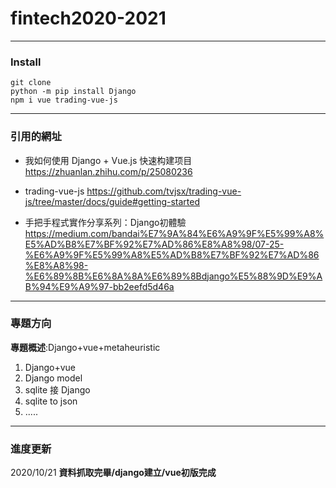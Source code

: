 # fintech2020-2021
***
### Install
```
git clone
python -m pip install Django
npm i vue trading-vue-js
```
***
### 引用的網址
+ 我如何使用 Django + Vue.js 快速构建项目
<https://zhuanlan.zhihu.com/p/25080236>


+ trading-vue-js
<https://github.com/tvjsx/trading-vue-js/tree/master/docs/guide#getting-started>

+ 手把手程式實作分享系列：Django初體驗
<https://medium.com/bandai%E7%9A%84%E6%A9%9F%E5%99%A8%E5%AD%B8%E7%BF%92%E7%AD%86%E8%A8%98/07-25-%E6%A9%9F%E5%99%A8%E5%AD%B8%E7%BF%92%E7%AD%86%E8%A8%98-%E6%89%8B%E6%8A%8A%E6%89%8Bdjango%E5%88%9D%E9%AB%94%E9%A9%97-bb2eefd5d46a>

***
### 專題方向

**專題概述**:Django+vue+metaheuristic

1. Django+vue
2. Django model 
3. sqlite 接 Django
4. sqlite to json
5. .....
***
### 進度更新
2020/10/21 
__資料抓取完畢/django建立/vue初版完成__



